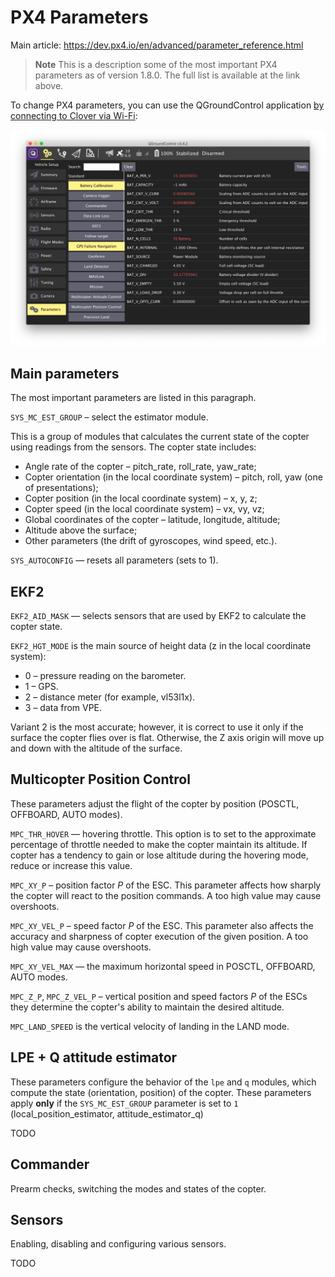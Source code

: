 # PX4 Parameters

Main article: https://dev.px4.io/en/advanced/parameter_reference.html

> **Note** This is a description some of the most important PX4 parameters as of version 1.8.0. The full list is available at the link above.

To change PX4 parameters, you can use the QGroundControl application [by connecting to Clover via Wi-Fi](gcs_bridge.md):

![PX4 parameters in QGroundControl](../assets/qgc-params.png)

## Main parameters

The most important parameters are listed in this paragraph.

`SYS_MC_EST_GROUP` – select the estimator module.

This is a group of modules that calculates the current state of the copter using readings from the sensors. The copter state includes:

* Angle rate of the copter – pitch_rate, roll_rate, yaw_rate;
* Copter orientation (in the local coordinate system) – pitch, roll, yaw (one of presentations);
* Copter position (in the local coordinate system) – x, y, z;
* Copter speed (in the local coordinate system) – vx, vy, vz;
* Global coordinates of the copter – latitude, longitude, altitude;
* Altitude above the surface;
* Other parameters (the drift of gyroscopes, wind speed, etc.).

`SYS_AUTOCONFIG` — resets all parameters (sets to 1).

## EKF2

`EKF2_AID_MASK` — selects sensors that are used by EKF2 to calculate the copter state.

`EKF2_HGT_MODE` is the main source of height data (z in the local coordinate system):

* 0 – pressure reading on the barometer.
* 1 – GPS.
* 2 – distance meter (for example, vl53l1x).
* 3 – data from VPE.

Variant 2 is the most accurate; however, it is correct to use it only if the surface the copter flies over is flat. Otherwise, the Z axis origin will move up and down with the altitude of the surface.

## Multicopter Position Control

These parameters adjust the flight of the copter by position (POSCTL, OFFBOARD, AUTO modes).

`MPC_THR_HOVER` — hovering throttle. This option is to set to the approximate percentage of throttle needed to make the copter maintain its altitude. If copter has a tendency to gain or lose altitude during the hovering mode, reduce or increase this value.

`MPC_XY_P` – position factor *P* of the ESC. This parameter affects how sharply the copter will react to the position commands. A too high value may cause overshoots.

`MPC_XY_VEL_P` – speed factor *P* of the ESC. This parameter also affects the accuracy and sharpness of copter execution of the given position. A too high value may cause overshoots.

`MPC_XY_VEL_MAX` — the maximum horizontal speed in POSCTL, OFFBOARD, AUTO modes.

`MPC_Z_P`, `MPC_Z_VEL_P` – vertical position and speed factors *P* of the ESCs they determine the copter's ability to maintain the desired altitude.

`MPC_LAND_SPEED` is the vertical velocity of landing in the LAND mode.

## LPE + Q attitude estimator

These parameters configure the behavior of the `lpe` and `q` modules, which compute the state (orientation, position) of the copter. These parameters apply **only** if the `SYS_MC_EST_GROUP` parameter is set to `1` (local_position_estimator, attitude_estimator_q)

TODO

## Commander

Prearm checks, switching the modes and states of the copter.

## Sensors

Enabling, disabling and configuring various sensors.

TODO

